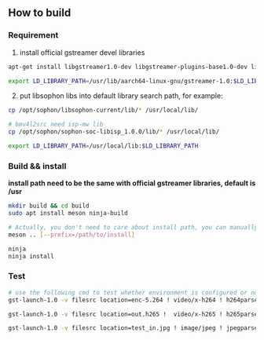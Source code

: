 ## How to build

### Requirement

1. install official gstreamer devel libraries

```sh
apt-get install libgstreamer1.0-dev libgstreamer-plugins-base1.0-dev libgstreamer-plugins-bad1.0-dev gstreamer1.0-plugins-base gstreamer1.0-plugins-good gstreamer1.0-plugins-bad gstreamer1.0-plugins-ugly gstreamer1.0-libav gstreamer1.0-tools gstreamer1.0-gl

export LD_LIBRARY_PATH=/usr/lib/aarch64-linux-gnu/gstreamer-1.0:$LD_LIBRARY_PATH
```

2. put libsophon libs into default library search path, for example:

```sh
cp /opt/sophon/libsophon-current/lib/* /usr/local/lib/

# bmv4l2src need isp-mw lib
cp /opt/sophon/sophon-soc-libisp_1.0.0/lib/* /usr/local/lib/

export LD_LIBRARY_PATH=/usr/local/lib:$LD_LIBRARY_PATH
```

### Build && install

**install path need to be the same with official gstreamer libraries, default is /usr**

```sh
mkdir build && cd build
sudo apt install meson ninja-build

# Actually, you don't need to care about install path, you can manually copy libgstbm*.so to directory in which libgst*.so are stored
meson .. [--prefix=/path/to/install]

ninja
ninja install
```

### Test

```sh
# use the following cmd to test whether environment is configured or not
gst-launch-1.0 -v filesrc location=enc-5.264 ! video/x-h264 ! h264parse ! bmdec ! autovideoconvert ! bmh265enc! filesink location=out.h265

gst-launch-1.0 -v filesrc location=out.h265 !  video/x-h265 ! h265parse ! bmdec ! autovideoconvert ! bmh264enc! filesink location=testtest.h264

gst-launch-1.0 -v filesrc location=test_in.jpg ! image/jpeg ! jpegparse ! bmdec ! videoconvert ! 'video/x-raw,format=I420' ! filesink location=output.yuv
```
